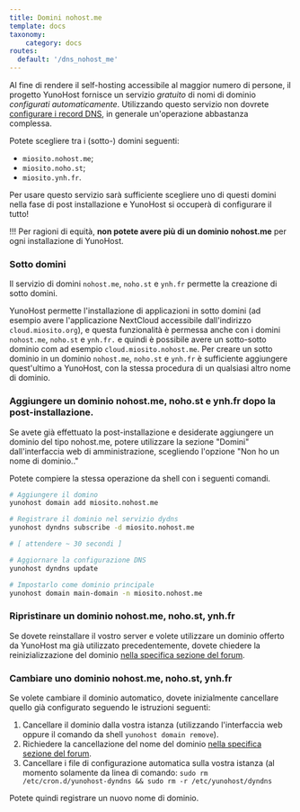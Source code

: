 ```yaml
---
title: Domini nohost.me
template: docs
taxonomy:
    category: docs
routes:
  default: '/dns_nohost_me'
---
```


Al fine di rendere il self-hosting accessibile al maggior numero di persone, il progetto YunoHost fornisce un servizio *gratuito* di nomi di dominio *configurati automaticamente*. Utilizzando questo servizio non dovrete [configurare i record DNS](/dns_config), in generale un'operazione abbastanza complessa.
 
Potete scegliere tra i (sotto-) domini seguenti:
- `miosito.nohost.me`;
- `miosito.noho.st`;
- `miosito.ynh.fr`.

Per usare questo servizio sarà sufficiente scegliere uno di questi domini nella fase di post installazione e YunoHost si occuperà di configurare il tutto!

!!! Per ragioni di equità, **non potete avere più di un dominio nohost.me** per ogni installazione di YunoHost.

### Sotto domini

Il servizio di domini `nohost.me`, `noho.st` e `ynh.fr` permette la creazione di sotto domini.

YunoHost permette l'installazione di applicazioni in sotto domini (ad esempio avere l'applicazione NextCloud accessibile dall'indirizzo `cloud.miosito.org`), e questa funzionalità è permessa anche con i domini `nohost.me`, `noho.st` e `ynh.fr.` e quindi è possibile avere un sotto-sotto dominio com ad esempio `cloud.miosito.nohost.me`. Per creare un sotto dominio in un dominio `nohost.me`, `noho.st` e `ynh.fr` è sufficiente aggiungere quest'ultimo a YunoHost, con la stessa procedura di un qualsiasi altro nome di dominio.

### Aggiungere un dominio nohost.me, noho.st e ynh.fr dopo la post-installazione.

Se avete già effettuato la post-installazione e desiderate aggiungere un dominio del tipo nohost.me, potere utilizzare la sezione "Domini" dall'interfaccia web di amministrazione, 
scegliendo l'opzione "Non ho un nome di dominio.."

Potete compiere la stessa operazione da shell con i seguenti comandi.

```bash
# Aggiungere il domino
yunohost domain add miosito.nohost.me

# Registrare il dominio nel servizio dydns
yunohost dyndns subscribe -d miosito.nohost.me

# [ attendere ~ 30 secondi ]

# Aggiornare la configurazione DNS
yunohost dyndns update

# Impostarlo come dominio principale
yunohost domain main-domain -n miosito.nohost.me
```

### Ripristinare un dominio nohost.me, noho.st, ynh.fr

Se dovete reinstallare il vostro server e volete utilizzare un dominio offerto da YunoHost ma già utilizzato precedentemente, dovete chiedere la reinizializzazione del dominio [nella specifica sezione del forum](https://forum.yunohost.org/t/nohost-domain-recovery/442).


### Cambiare uno dominio nohost.me, noho.st, ynh.fr

Se volete cambiare il dominio automatico, dovete inizialmente cancellare quello già configurato seguendo le istruzioni seguenti:

1. Cancellare il dominio dalla vostra istanza (utilizzando l'interfaccia web oppure il comando da shell `yunohost domain remove`).
2. Richiedere la cancellazione del nome del dominio [nella specifica sezione del forum](https://forum.yunohost.org/t/nohost-domain-recovery/442).
3. Cancellare i file di configurazione automatica sulla vostra istanza (al momento solamente da linea di comando: `sudo rm /etc/cron.d/yunohost-dyndns && sudo rm -r /etc/yunohost/dyndns`

Potete quindi registrare un nuovo nome di dominio.
